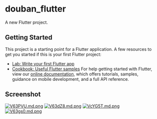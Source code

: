 # douban_flutter
A new Flutter project.

## Getting Started
This project is a starting point for a Flutter application.
A few resources to get you started if this is your first Flutter project:
- [Lab: Write your first Flutter app](https://flutter.dev/docs/get-started/codelab)
- [Cookbook: Useful Flutter samples](https://flutter.dev/docs/cookbook)
For help getting started with Flutter, view our 
[online documentation](https://flutter.dev/docs), which offers tutorials, 
samples, guidance on mobile development, and a full API reference.


## Screenshot
[![V63PVU.md.png](https://s2.ax1x.com/2019/06/10/V63PVU.md.png)](https://imgchr.com/i/V63PVU)
[![V63dZ8.md.png](https://s2.ax1x.com/2019/06/10/V63dZ8.md.png)](https://imgchr.com/i/V63dZ8)
[![VcYG5T.md.png](https://s2.ax1x.com/2019/06/11/VcYG5T.md.png)](https://imgchr.com/i/VcYG5T)
[![V63gs0.md.png](https://s2.ax1x.com/2019/06/10/V63gs0.md.png)](https://imgchr.com/i/V63gs0)

